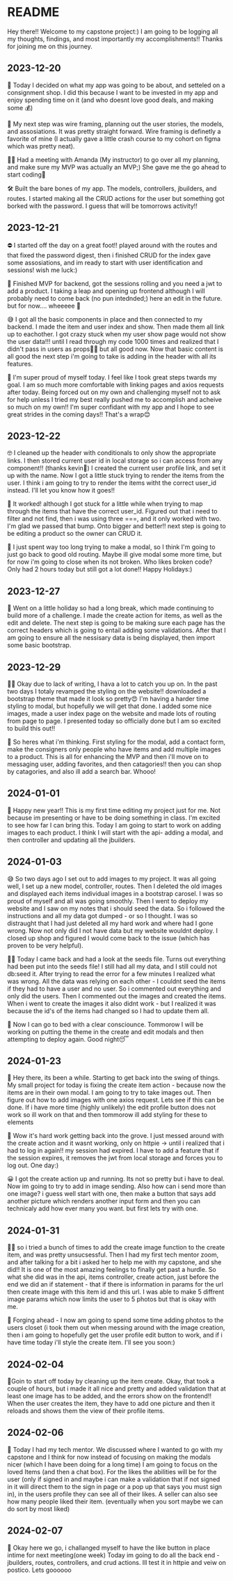 # README

Hey there!! Welcome to my capstone project:)
I am going to be logging all my thoughts, findings, and most importantly my accomplishments!! Thanks for joining me on this journey.

## 2023-12-20

🧠 Today I decided on what my app was going to be about, and setteled on a consignment shop. I did this because I want to be invested in my app and enjoy spending time on it (and who doesnt love good deals, and making some 💰)

📝 My next step was wire framing, planning out the user stories, the models, and assosiations. It was pretty straight forward. Wire framing is definetly a favorite of mine (I actually gave a little crash course to my cohort on figma which was pretty neat).

👩‍🏫 Had a meeting with Amanda (My instructor) to go over all my planning, and make sure my MVP was actually an MVP;) She gave me the go ahead to start coding🥳

🛠️ Built the bare bones of my app. The models, controllers, jbuilders, and routes. I started making all the CRUD actions for the user but something got borked with the password. I guess that will be tomorrows activity!! 

## 2023-12-21

⛔️ I started off the day on a great foot!! played around with the routes and that fixed the password digest, then i finished CRUD for the index gave some assosiations, and im ready to start with user identification and sessions! wish me luck:)

🥳 Finished MVP for backend, got the sessions rolling and you need a jwt to add a product. I taking a leap and opening up frontend although I will probably need to come back (no pun intednded;) here an edit in the future. but for now.... wheeeee 🏁

😅 I got all the basic components in place and then connected to my backend. I made the item and user index and show. Then made them all link up to eachother. I got crazy stuck when my user show page would not show the user data!!! until I read through my code 1000 times and realized that I didn't pass in users as props🤦‍♀️ but all good now. Now that basic content is all good the next step i'm going to take is adding in the header with all its features.

👏 I'm super proud of myself today. I feel like I took great steps twards my goal. I am so much more comfortable with linking pages and axios requests after today. Being forced out on my own and challenging myself not to ask for help unless I tried my best really pushed me to accomplish and acheive so much on my own!! I'm super confidant with my app and I hope to see great strides in the coming days!! That's a wrap😊

## 2023-12-22

🤓 I cleaned up the header with conditionals to only show the appropriate links. I then stored current user id in local storage so i can access from any component!! (thanks kevin👏) I created the current user profile link, and set it up with the name. Now I got a little stuck trying to render the items from the user. I think i am going to try to render the items witht the correct user_id instead. I'll let you know how it goes!!

🥳 It worked! although I got stuck for a little while when trying to map through the items that have the correct user_id. Figured out that i need to filter and not find, then i was using three ===, and it only worked with two. I'm glad we passed that bump. Onto bigger and better!! next step is going to be editing a product so the owner can CRUD it.

🤨 I just spent way too long trying to make a modal, so I think I'm going to just go back to good old routing. Maybe ill give modal some more time, but for now i'm going to close when its not broken. Who likes broken code? Only had 2 hours today but still got a lot done!! Happy Holidays:)

## 2023-12-27

😬 Went on a little holiday so had a long break, which made continuing to build more of a challenge. I made the create action for items, as well as the edit and delete. The next step is going to be making sure each page has the correct headers which is going to entail adding some validations. After that I am going to ensure all the nessisary data is being displayed, then import some basic bootstrap. 

## 2023-12-29

😮‍💨 Okay due to lack of writing, I hava a lot to catch you up on. In the past two days I totaly revamped the styling on the website!! downloaded a bootstrap theme that made it look so pretty😍 I'm having a harder time styling to modal, but hopefully we will get that done. I added some nice images, made a user index page on the website and made lots of routing from page to page. I presented today so officially done but I am so excited to build this out!!

🧐 So heres what i'm thinking. First styling for the modal, add a contact form, make the consigners only people who have items and add multiple images to a product. This is all for enhancing the MVP and then i'll move on to messaging user, adding favorites, and then catagories!! then you can shop by catagories, and also ill add a search bar. Whooo!

## 2024-01-01

🥳 Happy new year!! This is my first time editing my project just for me. Not because im presenting or have to be doing something in class. I'm excited to see how far I can bring this. Today I am going to start to work on adding images to each product. I think I will start with the api- adding a modal, and then controller and updating all the jbuilders. 


## 2024-01-03

😅 So two days ago I set out to add images to my project. It was all going well, I set up a new model, controller, routes. Then I deleted the old images and displayed each items individual images in a bootstrap carosel. I was so proud of myself and all was going smoothly. Then I went to deploy my website and I saw on my notes that i should seed the data. So i followed the instructions and all my data got dumped - or so I thought. I was so distraught that I had just deleted all my hard work and where had I gone wrong. Now not only did I not have data but my website wouldnt deploy. I closed up shop and figured I would come back to the issue (which has proven to be very helpful).

😮‍💨 Today I came back and had a look at the seeds file. Turns out everything had been put into the seeds file! I still had all my data, and I still could not db:seed it. After trying to read the error for a few minutes I realized what was wrong. All the data was relying on each other  - I couldnt seed the items if they had to have a user and no user. So i commented out everything and only did the users. Then I commented out the images and created the items. When i went to create the images it also didnt work - but I realized it was because the id's of the items had changed so I had to update them all. 

🥰 Now I can go to bed with a clear consciounce. Tommorow I will be working on putting the theme in the create and edit modals and then attempting to deploy again. Good night😴

## 2024-01-23

👋 Hey there, its been a while. Starting to get back into the swing of things. My small project for today is fixing the create item action - because now the items are in their own modal. I am going to try to take images out. Then figure out how to add images with one axios request. Lets see if this can be done. If i have more time (highly unlikely) the edit profile button does not work so ill work on that and then tommorow ill add styling for these to elements

🤕 Wow it's hard work getting back into the grove. I just messed around with the create action and it wasnt working, only on httpie -> until i realized that i had to log in again!! my session had expired. I have to add a feature that if the session expires, it removes the jwt from local storage and forces you to log out. One day:) 

😀 I got the create action up and running. Its not so pretty but i have to deal. Now im going to try to add in image sending. Also how can i send more than one image? i guess well start with one, then make a button that says add another picture which renders another input form and then you can technicaly add how ever many you want. but first lets try with one.

## 2024-01-31
👩‍🏫 so i tried a bunch of times to add the create image function to the create item, and was pretty unsucsessful. Then I had my first tech mentor zoom, and after talking for a bit i asked her to help me with my capstone, and she did!! It is one of the most amazing feelings to finally get past a hurdle. So what she did was in the api, items controller, create action, just before the end we did an if statement - that if there is information in params for the url then create image with this item id and this url. I was able to make 5 diffrent image params which now limits the user to 5 photos but that is okay with me. 

👣 Forging ahead - I now am going to spend some time adding photos to the users closet (i took them out when messing around with the image creation, then i am going to hopefully get the user profile edit button to work, and if i have time today i'll style the create item. I'll see you soon:)

## 2024-02-04
🧹Goin to start off today by cleaning up the item create. Okay, that took a couple of hours, but i made it all nice and pretty and added validation that at least one image has to be added, and the errors show on the frontend!! When the user creates the item, they have to add one picture and then it reloads and shows them the view of their profile items.

## 2024-02-06
🤍 Today I had my tech mentor. We discussed where I wanted to go with my capstone and I think for now instead of focusing on making the modals nicer (which I have been doing for a long time) I am going to focus on the loved Items (and then a chat box). For the likes the abilities will be for the user (only if signed in and maybe i can make a validation that if not signed in it will direct them to the sign in page or a pop up that says you must sign in), in the users profile they can see all of their likes. A seller can also see how many people liked their item. (eventually when you sort maybe we can do sort by most liked)

## 2024-02-07
🏁 Okay here we go, i challanged myself to have the like button in place intime for next meeting(one week) Today im going to do all the back end - jbuilders, routes, controllers, and crud actions. Ill test it in httpie and veiw on postico. Lets goooooo
